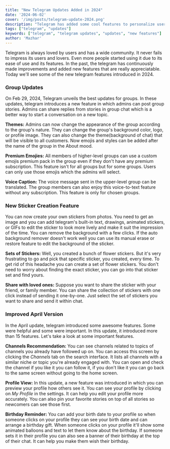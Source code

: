 ```yaml
---
title: "New Telegram Updates Added in 2024"
date: '2024-06-02'
cover: '/img/posts/telegram-update-2024.png'
description: "Telegram has added some cool features to personalize user interaction which are now available in both IOS and Android."
tags: ["telegram", "updates"]
keywords: ["telegram", "telegram updates", "updates", "new features"]
author: 'Mazhar'
---
```


Telegram is always loved by users and has a wide community. It never fails to impress its users and lovers. Even more people started using it due to its ease of use and its features. In the past, the telegram has continuously made improvements and added new features that are really appreciatable. Today we'll see some of the new telegram features introduced in 2024.

### Group Updates

On Feb 29, 2024, Telegram unveils the best updates for groups. In these updates, telegram introduces a new feature in which admins can post group stories. Admins can share replies from stories in group chat which is a better way to start a conversation on a new topic.

**Themes:** Admins can now change the appearance of the group according to the group's nature. They can change the group's background color, logo, or profile image. They can also change the theme(background of chat) that will be visible to all customers. Now emojis and styles can be added after the name of the group in the About mood.

**Premium Emojies:** All members of higher-level groups can use a custom emojis premium pack in the group even if they don't have any premium subscription. This feature isn't for all groups but for some groups. Users can only use those emojis which the admins will select.

**Voice Caption:** The voice message sent in the upper-level group can be translated. The group members can also enjoy this voice-to-text feature without any subscription. This feature is only for chosen groups.

### New Sticker Creation Feature

You can now create your own stickers from photos. You need to get an image and you can add telegram's built-in text, drawings, animated stickers, or GIFs to edit the sticker to look more lively and make it suit the impression of the time. You can remove the background with a few clicks. If the auto background remover doesn't work well you can use its manual erase or restore feature to edit the background of the sticker.

**Sets of Stickers:** Well, you created a bunch of flower stickers. But it's very frustrating to go and pick that specific sticker, you created, every time. To get rid of this headache you can create a set of flower stickers. You don't need to worry about finding the exact sticker, you can go into that sticker set and find yours.

**Share with loved ones:** Suppose you want to share the sticker with your friend, or family member. You can share the collection of stickers with one click instead of sending it one-by-one. Just select the set of stickers you want to share and send it within chat.

### Improved April Version

In the April update, telegram introduced some awesome features. Some were helpful and some were important. In this update, it introduced more than 15 features. Let's take a look at some important features.

**Channels Recommendation:**
You can see channels related to topics of channels you already have followed up on. You can access this screen by clicking the *Channels* tab on the search interface. 
It lists all channels with a similar niche or topic you're already engaged with. You can open and check the channel if you like it you can follow it, if you don't like it you can go back to the same screen without going to the home screen. 

**Profile View:**
In this update, a new feature was introduced in which you can preview your profile how others see it. You can see your profile by clicking on *My Profile* in the settings. It can help you edit your profile more accurately. You can also pin your favorite stories on top of all stories so newcomers can see those first.

**Birthday Reminder:**
You can add your birth date to your profile so when someone clicks on your profile they can see your birth date and can arrange a birthday gift. When someone clicks on your profile it'll show some animated balloons and text to let them know about the birthday. If someone sets it in their profile you can also see a banner of their birthday at the top of their chat. It can help you make them wish their birthday.